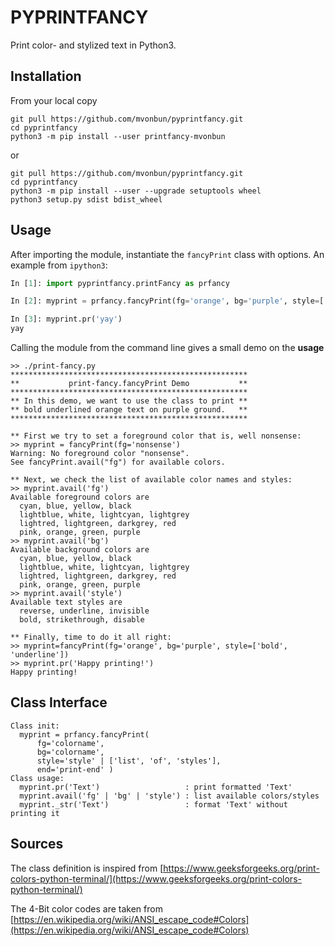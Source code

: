 # PYPRINTFANCY
Print color- and stylized text in Python3.

## Installation
From your local copy

``` shell
git pull https://github.com/mvonbun/pyprintfancy.git
cd pyprintfancy
python3 -m pip install --user printfancy-mvonbun
```
or

``` shell
git pull https://github.com/mvonbun/pyprintfancy.git
cd pyprintfancy
python3 -m pip install --user --upgrade setuptools wheel
python3 setup.py sdist bdist_wheel
```

## Usage

After importing the module, instantiate the `fancyPrint` class with options.  An
example from `ipython3`:

``` python
In [1]: import pyprintfancy.printFancy as prfancy

In [2]: myprint = prfancy.fancyPrint(fg='orange', bg='purple', style=['bold', 'underline'])

In [3]: myprint.pr('yay')
yay

```


Calling the module from the command line gives a small demo on the **usage**

``` shell
>> ./print-fancy.py
*****************************************************
**           print-fancy.fancyPrint Demo           **
*****************************************************
** In this demo, we want to use the class to print **
** bold underlined orange text on purple ground.   **
*****************************************************

** First we try to set a foreground color that is, well nonsense:
>> myprint = fancyPrint(fg='nonsense')
Warning: No foreground color "nonsense".
See fancyPrint.avail("fg") for available colors.

** Next, we check the list of available color names and styles:
>> myprint.avail('fg')
Available foreground colors are
  cyan, blue, yellow, black
  lightblue, white, lightcyan, lightgrey
  lightred, lightgreen, darkgrey, red
  pink, orange, green, purple
>> myprint.avail('bg')
Available background colors are
  cyan, blue, yellow, black
  lightblue, white, lightcyan, lightgrey
  lightred, lightgreen, darkgrey, red
  pink, orange, green, purple
>> myprint.avail('style')
Available text styles are
  reverse, underline, invisible
  bold, strikethrough, disable

** Finally, time to do it all right:
>> myprint=fancyPrint(fg='orange', bg='purple', style=['bold', 'underline'])
>> myprint.pr('Happy printing!')
Happy printing!
```


## Class Interface
```
Class init:
  myprint = prfancy.fancyPrint( 
	  fg='colorname',
      bg='colorname',
      style='style' | ['list', 'of', 'styles'],
      end='print-end' )
Class usage:
  myprint.pr('Text')                   : print formatted 'Text'
  myprint.avail('fg' | 'bg' | 'style') : list available colors/styles
  myprint._str('Text')                 : format 'Text' without printing it
```


## Sources
The class definition is inspired from
[https://www.geeksforgeeks.org/print-colors-python-terminal/](https://www.geeksforgeeks.org/print-colors-python-terminal/)

The 4-Bit color codes are taken from
[https://en.wikipedia.org/wiki/ANSI_escape_code#Colors](https://en.wikipedia.org/wiki/ANSI_escape_code#Colors)
